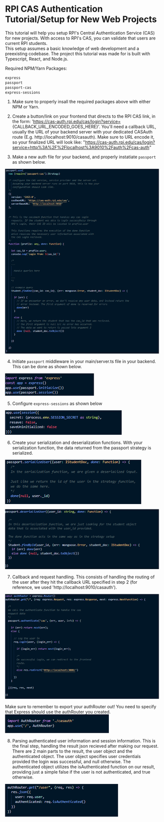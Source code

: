 # RPI CAS Authentication Tutorial/Setup for New Web Projects

This tutorial will help you setup RPI's Central Authentication Service (CAS) for new projects.  With access to RPI's CAS, you can validate that users are current RPI students.  
This setup assumes a basic knowledge of web development and a preexisting codebase.  The project this tutorial was made for is built with Typescript, React, and Node.js.

Required NPM/Yarn Packages:

    express
    passport
    passport-cas
    express-sessions

1. Make sure to properly insall the required packages above with either NPM or Yarn.

2.  Create a button/link on your frontend that directs to the RPI CAS link, in the form: 'https://cas-auth.rpi.edu/cas/login?service= {CALLBACK_URL_ENCODED_GOES_HERE}'.  You'll need a callback URL, usually the URL of your backend server with your
dedicated CASAuth route (E.g. http://localhost:9010/casauth).  Make sure to URL encode it, so your finalized URL will look like: "https://cas-auth.rpi.edu/cas/login?service=http%3A%2F%2Flocalhost%3A9010%2Fauth%2Fcas-auth" 

3. Make a new auth file for your backend, and properly instatiate `passport` as shown below.

![passport-setup](/img/passport_setup.png)

4. Initiate `passport` middleware in your main/server.ts file in your backend.  This can be done as shown below.

![server-passport-setup](/img/server_passport_setup.png)

5. Configure `express-sessions` as shown below

![express-sessions-setup](/img/express_sessions_setup.png)

6. Create your serialization and deserialization functions.  With your serialization function, the data returned from the passport strategy is serialized.

![serialization](/img/serialize.png)

![deserialization](/img/deserialize.png)

7. Callback and request handling.  This consists of handling the routing of the user after they hit the callback URL specified in step 2 (for reference, we used 'http://localhost:9010/casauth').

![request](/img/request.png)


Make sure to remember to export your authRouter out! You need to specify that Express should use the authRouter you created.
![authout](/img/authout.png)

8. Parsing authenticated user information and session information.  This is the final step, handling the result json recieved after making our request.  There are 2 main parts to the result, the user object and the authenticated object.  The user object specifies user credentials provided the login was successful, and null otherwise.  The authenticated object utilizes the isAuthenticated function on our result, providing just a simple false if the user is not authenticated, and true otherwise.

![authparse](/img/authparse.png)
